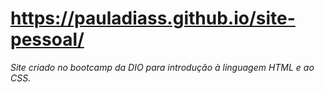 # https://pauladiass.github.io/site-pessoal/

*Site criado no bootcamp da DIO para introdução à linguagem HTML e ao CSS.*
